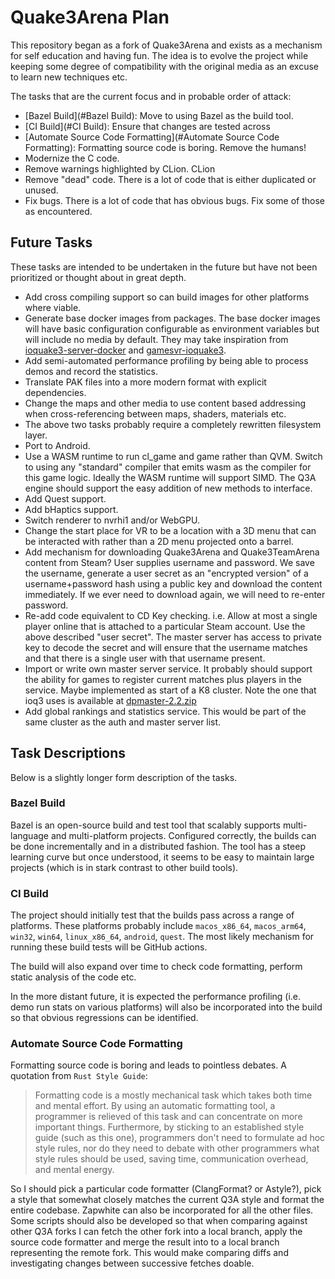 # Quake3Arena Plan

This repository began as a fork of Quake3Arena and exists as a mechanism for self education and having fun.
The idea is to evolve the project while keeping some degree of compatibility with the original media as an
excuse to learn new techniques etc.

The tasks that are the current focus and in probable order of attack:

* [Bazel Build](#Bazel Build): Move to using Bazel as the build tool.
* [CI Build](#CI Build):  Ensure that changes are tested across 
* [Automate Source Code Formatting](#Automate Source Code Formatting): Formatting source code is boring. Remove the humans!
* Modernize the C code.
* Remove warnings highlighted by CLion. CLion
* Remove "dead" code. There is a lot of code that is either duplicated or unused. 
* Fix bugs. There is a lot of code that has obvious bugs. Fix some of those as encountered.

## Future Tasks

These tasks are intended to be undertaken in the future but have not been prioritized or thought about in great depth.

* Add cross compiling support so can build images for other platforms where viable.
* Generate base docker images from packages. The base docker images will have basic configuration configurable as environment variables but will include no media by default. They may take inspiration from [ioquake3-server-docker](https://github.com/MarioVilas/ioquake3-server-docker) and [gamesvr-ioquake3](https://github.com/LacledesLAN/gamesvr-ioquake3).
* Add semi-automated performance profiling by being able to process demos and record the statistics.
* Translate PAK files into a more modern format with explicit dependencies.
* Change the maps and other media to use content based addressing when cross-referencing between maps, shaders, materials etc.
* The above two tasks probably require a completely rewritten filesystem layer.
* Port to Android.
* Use a WASM runtime to run cl_game and game rather than QVM. Switch to using any "standard" compiler that emits wasm as the compiler for this game logic. Ideally the WASM runtime will support SIMD. The Q3A engine should support the easy addition of new methods to interface.
* Add Quest support.
* Add bHaptics support.
* Switch renderer to nvrhi1 and/or WebGPU.
* Change the start place for VR to be a location with a 3D menu that can be interacted with rather than a 2D menu projected onto a barrel.
* Add mechanism for downloading Quake3Arena and Quake3TeamArena content from Steam? User supplies username and password. We save the username, generate a user secret as an "encrypted version" of a username+password hash using a public key and download the content immediately. If we ever need to download again, we will need to re-enter password.
* Re-add code equivalent to CD Key checking. i.e. Allow at most a single player online that is attached to a particular Steam account. Use the above described "user secret". The master server has access to private key to decode the secret and will ensure that the username matches and that there is a single user with that username present.
* Import or write own master server service. It probably should support the ability for games to register current matches plus players in the service. Maybe implemented as start of a K8 cluster. Note the one that ioq3 uses is available at [dpmaster-2.2.zip](http://icculus.org/twilight/darkplaces/files/dpmaster-2.2.zip)
* Add global rankings and statistics service. This would be part of the same cluster as the auth and master server list.

## Task Descriptions

Below is a slightly longer form description of the tasks.

### Bazel Build

Bazel is an open-source build and test tool that scalably supports multi-language and multi-platform projects.
Configured correctly, the builds can be done incrementally and in a distributed fashion. The tool has a steep
learning curve but once understood, it seems to be easy to maintain large projects (which is in stark contrast
to other build tools).  

### CI Build

The project should initially test that the builds pass across a range of platforms. These platforms probably include  `macos_x86_64`, `macos_arm64`, `win32`, `win64`, `linux_x86_64`, `android`, `quest`. The most likely mechanism for running these build tests will be GitHub actions.

The build will also expand over time to check code formatting, perform static analysis of the code etc. 

In the more distant future, it is expected the performance profiling (i.e. demo run stats on various platforms) will
also be incorporated into the build so that obvious regressions can be identified.

### Automate Source Code Formatting

Formatting source code is boring and leads to pointless debates. A quotation from `Rust Style Guide`:

> Formatting code is a mostly mechanical task which takes both time and mental effort. By using an automatic formatting tool, a programmer is relieved of this task and can concentrate on more important things. Furthermore, by sticking to an established style guide (such as this one), programmers don't need to formulate ad hoc style rules, nor do they need to debate with other programmers what style rules should be used, saving time, communication overhead, and mental energy.

So I should pick a particular code formatter (ClangFormat? or Astyle?), pick a style that somewhat closely matches the current Q3A style and format the entire codebase. Zapwhite can also be incorporated for all the other files. Some scripts should also be developed so that when comparing against other Q3A forks I can fetch the other fork into a local branch, apply the source code formatter and merge the result into to a local branch representing the remote fork. This would make comparing diffs and investigating changes between successive fetches doable. 

 